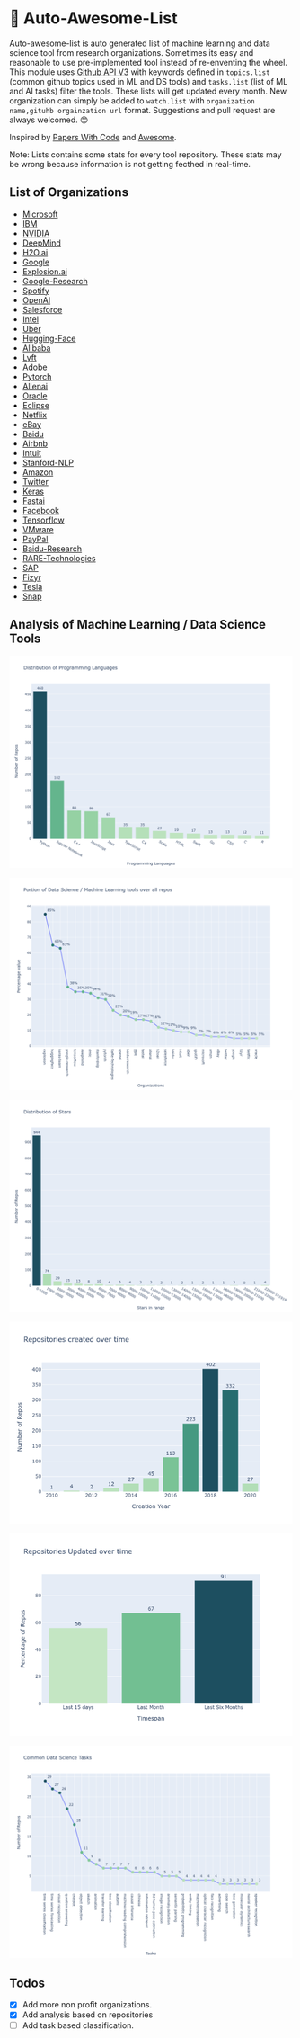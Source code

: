 # :dizzy: Auto-Awesome-List

Auto-awesome-list is auto generated list of machine learning and data science tool from research organizations. Sometimes its easy and reasonable to use pre-implemented tool instead of re-enventing the wheel. This module uses [Github API V3](https://developer.github.com/v3/) with keywords defined in `topics.list` (common github topics used in ML and DS tools) and `tasks.list` (list of ML and AI tasks) filter the tools. These lists will get updated every month. New organization can simply be added to `watch.list` with `organization name,gituhb orgainzation url` format. Suggestions and pull request are always welcomed. :blush:

Inspired by [Papers With Code](https://paperswithcode.com/) and [Awesome](https://github.com/sindresorhus/awesome).

Note: Lists contains some stats for every tool repository. These stats may be wrong because information is not getting fecthed in real-time.

## List of Organizations

- [Microsoft](data/microsoft.md)
- [IBM](data/ibm.md)
- [NVIDIA](data/nvidia.md)
- [DeepMind](data/deepmind.md)
- [H2O.ai](data/h2o.ai.md)
- [Google](data/google.md)
- [Explosion.ai](data/explosion.ai.md)
- [Google-Research](data/google-research.md)
- [Spotify](data/spotify.md)
- [OpenAI](data/openai.md)
- [Salesforce](data/salesforce.md)
- [Intel](data/intel.md)
- [Uber](data/uber.md)
- [Hugging-Face](data/hugging-face.md)
- [Alibaba](data/alibaba.md)
- [Lyft](data/lyft.md)
- [Adobe](data/adobe.md)
- [Pytorch](data/pytorch.md)
- [Allenai](data/allenai.md)
- [Oracle](data/oracle.md)
- [Eclipse](data/eclipse.md)
- [Netflix](data/netflix.md)
- [eBay](data/ebay.md)
- [Baidu](data/baidu.md)
- [Airbnb](data/airbnb.md)
- [Intuit](data/intuit.md)
- [Stanford-NLP](data/stanford-nlp.md)
- [Amazon](data/amazon.md)
- [Twitter](data/twitter.md)
- [Keras](data/keras.md)
- [Fastai](data/fastai.md)
- [Facebook](data/facebook.md)
- [Tensorflow](data/tensorflow.md)
- [VMware](data/vmware.md)
- [PayPal](data/paypal.md)
- [Baidu-Research](data/baidu-research.md)
- [RARE-Technologies](data/rare-technologies.md)
- [SAP](data/sap.md)
- [Fizyr](data/fizyr.md)
- [Tesla](data/tesla.md)
- [Snap](data/snap.md)

## Analysis of Machine Learning / Data Science Tools

![distribution_of_programming_languages](plots/distribution_of_programming_languages.png)

![portion_of_data_science___machine_learning_tools_over_all_repos](plots/portion_of_data_science___machine_learning_tools_over_all_repos.png)

![distribution_of_stars](plots/distribution_of_stars.png)

![repositories_created_over_time](plots/repositories_created_over_time.png)

![repositories_updated_over_time](plots/repositories_updated_over_time.png)

![common_data_science_tasks](plots/common_data_science_tasks.png)

## Todos

- [x] Add more non profit organizations.
- [x] Add analysis based on repositories
- [ ] Add task based classification.

